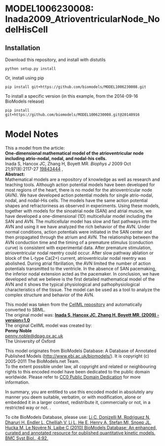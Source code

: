 # MODEL1006230008: Inada2009_AtrioventricularNode_NodelHisCell

## Installation

Download this repository, and install with distutils

`python setup.py install`

Or, install using pip

`pip install git+https://github.com/biomodels/MODEL1006230008.git`

To install a specific version (in this example, from the 2014-09-16 BioModels release)

`pip install git+https://github.com/biomodels/MODEL1006230008.git@20140916`


# Model Notes


This a model from the article:  
**One-dimensional mathematical model of the atrioventricular node including atrio-nodal, nodal, and nodal-his cells.**   
Inada S, Hancox JC, Zhang H, Boyett MR. _Biophys J_ 2009 Oct 21;97(8):2117-27
[19843444](http://www.ncbi.nlm.nih.gov/pubmed/19843444) ,  
**Abstract:**   
Mathematical models are a repository of knowledge as well as research and
teaching tools. Although action potential models have been developed for most
regions of the heart, there is no model for the atrioventricular node (AVN).
We have developed action potential models for single atrio-nodal, nodal, and
nodal-His cells. The models have the same action potential shapes and
refractoriness as observed in experiments. Using these models, together with
models for the sinoatrial node (SAN) and atrial muscle, we have developed a
one-dimensional (1D) multicellular model including the SAN and AVN. The
multicellular model has slow and fast pathways into the AVN and using it we
have analyzed the rich behavior of the AVN. Under normal conditions, action
potentials were initiated in the SAN center and then propagated through the
atrium and AVN. The relationship between the AVN conduction time and the
timing of a premature stimulus (conduction curve) is consistent with
experimental data. After premature stimulation, atrioventricular nodal reentry
could occur. After slow pathway ablation or block of the L-type Ca(2+)
current, atrioventricular nodal reentry was abolished. During atrial
fibrillation, the AVN limited the number of action potentials transmitted to
the ventricle. In the absence of SAN pacemaking, the inferior nodal extension
acted as the pacemaker. In conclusion, we have developed what we believe is
the first detailed mathematical model of the AVN and it shows the typical
physiological and pathophysiological characteristics of the tissue. The model
can be used as a tool to analyze the complex structure and behavior of the
AVN.

This model was taken from the [CellML
repository](http://www.cellml.org/models) and automatically converted to SBML.  
The original model was: [ **Inada S, Hancox JC, Zhang H, Boyett MR. (2009) -
version=1.0**
](http://models.cellml.org/exposure/08bcead2dc05cf2709a598e7f61a6182)  
The original CellML model was created by:  
**Penny Noble**   
penny.noble@dpag.ox.ac.uk  
The University of Oxford  

This model originates from BioModels Database: A Database of Annotated
Published Models (http://www.ebi.ac.uk/biomodels/). It is copyright (c)
2005-2011 The BioModels.net Team.  
To the extent possible under law, all copyright and related or neighbouring
rights to this encoded model have been dedicated to the public domain
worldwide. Please refer to [CC0 Public Domain
Dedication](http://creativecommons.org/publicdomain/zero/1.0/) for more
information.

In summary, you are entitled to use this encoded model in absolutely any
manner you deem suitable, verbatim, or with modification, alone or embedded it
in a larger context, redistribute it, commercially or not, in a restricted way
or not. .  
  
To cite BioModels Database, please use: [Li C, Donizelli M, Rodriguez N,
Dharuri H, Endler L, Chelliah V, Li L, He E, Henry A, Stefan MI, Snoep JL,
Hucka M, Le Novère N, Laibe C (2010) BioModels Database: An enhanced, curated
and annotated resource for published quantitative kinetic models. BMC Syst
Biol., 4:92.](http://www.ncbi.nlm.nih.gov/pubmed/20587024)


